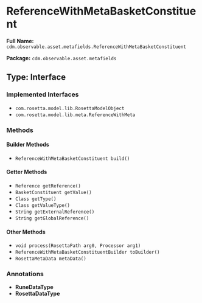 # ReferenceWithMetaBasketConstituent

**Full Name:** `cdm.observable.asset.metafields.ReferenceWithMetaBasketConstituent`

**Package:** `cdm.observable.asset.metafields`

## Type: Interface

### Implemented Interfaces

- `com.rosetta.model.lib.RosettaModelObject`
- `com.rosetta.model.lib.meta.ReferenceWithMeta`

### Methods

#### Builder Methods

- `ReferenceWithMetaBasketConstituent build()`

#### Getter Methods

- `Reference getReference()`
- `BasketConstituent getValue()`
- `Class getType()`
- `Class getValueType()`
- `String getExternalReference()`
- `String getGlobalReference()`

#### Other Methods

- `void process(RosettaPath arg0, Processor arg1)`
- `ReferenceWithMetaBasketConstituentBuilder toBuilder()`
- `RosettaMetaData metaData()`

### Annotations

- **RuneDataType**
- **RosettaDataType**

